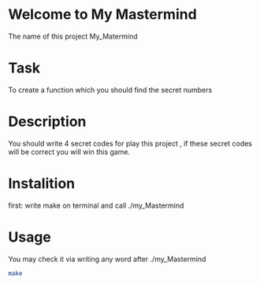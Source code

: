 # Welcome to My Mastermind 

The name of this project My_Matermind 

# Task
To create a function which you should find the secret numbers

# Description
You should write 4 secret codes for play this project , if these secret codes will be correct you will win this game. 
# Instalition
first: write make on terminal and call ./my_Mastermind

# Usage

You may check it via writing any word after ./my_Mastermind
```bash
make
```
